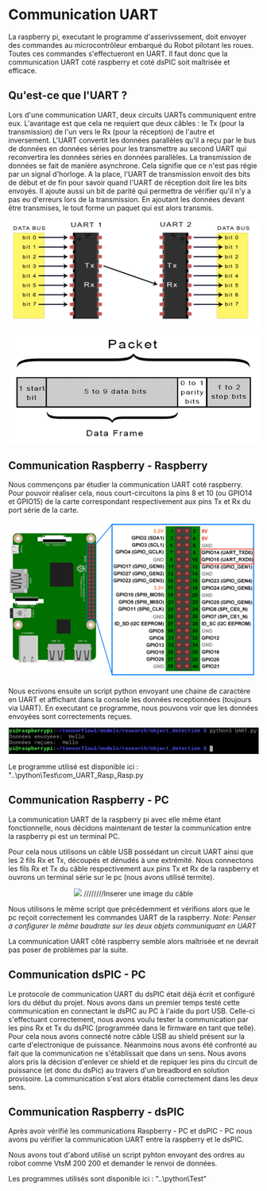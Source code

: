 # Communication UART

La raspberry pi, executant le programme d'asserivssement, doit envoyer des commandes au microcontrôleur embarqué du Robot pilotant les roues.
Toutes ces commandes s'effectueront en UART. Il faut donc que la communication UART coté raspberry et coté dsPIC soit maîtrisée et efficace.

## Qu'est-ce que l'UART ?

Lors d'une communication UART, deux circuits UARTs communiquent entre eux. L'avantage est que cela ne requiert que deux câbles : le Tx (pour la transmission) de l'un vers le Rx (pour la réception) de l'autre et inversement. L'UART convertit les données parallèles qu'il a reçu par le bus de données en données séries pour les transmettre au second UART qui reconvertira les données séries en données parallèles. La transmission de données se fait de manière asynchrone. Cela signifie que ce n'est pas régie par un signal d'horloge. A la place, l'UART de transmission envoit des bits de début et de fin pour savoir quand l'UART de réception doit lire les bits envoyés. Il ajoute aussi un bit de parité qui permettra de vérifier qu'il n'y a pas eu d'erreurs lors de la transmission. En ajoutant les données devant être transmises, le tout forme un paquet qui est alors transmis.

<p align="center">
  <img src="..\ressources\Presentation\images\schemaUART.png"> 
</p>

<p align="center">
  <img src="..\ressources\Presentation\images\PacketUART.png"> 
</p>

## Communication Raspberry - Raspberry
Nous commençons par étudier la communication UART coté raspberry.
Pour pouvoir réaliser cela, nous court-circuitons la pins 8 et 10 (ou GPIO14 et GPIO15) de la carte correspondant respectivement aux pins Tx et Rx du port série de la carte.

<p align="center">
  <img src="..\ressources\Presentation\images\image_pin_rasp.png">
</p> 

Nous ecrivons ensuite un script python envoyant une chaine de caractère en UART et affichant dans la console les données receptionnées (toujours via UART). En executant ce programme, nous pouvons voir que les données envoyées sont correctements reçues.

<p align="center">
  <img src="..\ressources\Presentation\captures\Communication_RASP-RASP_reduite.png">
</p> 

Le programme utilisé est disponible ici : "..\python\Test\com_UART_Rasp_Rasp.py

## Communication Raspberry - PC

La communication UART de la raspberry pi avec elle même étant fonctionnelle, nous décidons maintenant de tester la communication entre la raspberry pi est un terminal PC.

Pour cela nous utilisons un câble USB possédant un circuit UART ainsi que les 2 fils Rx et Tx, découpés et dénudés à une extrémité. Nous connectons les fils Rx et Tx du câble respectivement aux pins Tx et Rx de la raspberry et ouvrons un terminal série sur le pc (nous avons utilisé termite).

<p align="center">
  <img src="..\ressources\Presentation\images\liaison_uart_raspberry_pc.png"> ////////Inserer une image du câble
</p> 

Nous utilisons le même script que précédemment et vérifions alors que le pc reçoit correctement les commandes UART de la raspberry.
*Note: Penser à configurer le même baudrate sur les deux objets communiquant en UART*

La communication UART côté raspberry semble alors maîtrisée et ne devrait pas poser de problèmes par la suite.

## Communication dsPIC - PC

Le protocole de communication UART du dsPIC était déjà écrit et configuré lors du début du projet.
Nous avons dans un premier temps testé cette communication en connectant le dsPIC au PC à l'aide du port USB. Celle-ci s'effectuant correctement, nous avons voulu tester la communication par les pins Rx et Tx du dsPIC (programmée dans le firmware en tant que telle).
Pour cela nous avons connecté notre câble USB au shield présent sur la carte d'electronique de puissance. Néanmoins nous avons été confronté au fait que la communication ne s'établissait que dans un sens. Nous avons alors pris la décision d'enlever ce shield et de repiquer les pins du circuit de puissance (et donc du dsPic) au travers d'un breadbord en solution provisoire. La communication s'est alors établie correctement dans les deux sens.

## Communication Raspberry - dsPIC

Après avoir vérifié les communications Raspberry - PC et dsPIC - PC nous avons pu vérifier la communication UART entre la raspberry et le dsPIC.

Nous avons tout d'abord utilisé un script pyhton envoyant des ordres au robot comme VtsM 200 200 et demander le renvoi de données.

Les programmes utilisés sont disponible ici :  "..\python\Test"
